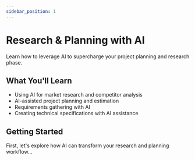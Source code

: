 ```yaml
---
sidebar_position: 1
---
```


# Research & Planning with AI

Learn how to leverage AI to supercharge your project planning and research phase.

## What You'll Learn

- Using AI for market research and competitor analysis
- AI-assisted project planning and estimation
- Requirements gathering with AI
- Creating technical specifications with AI assistance

## Getting Started

First, let's explore how AI can transform your research and planning workflow... 